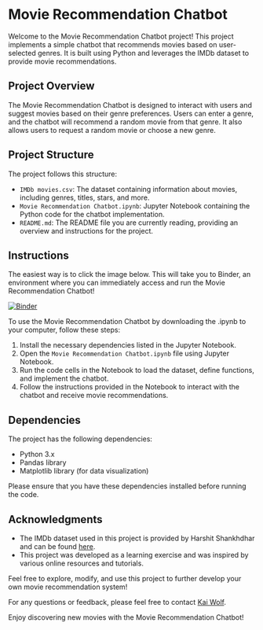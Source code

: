 # Movie Recommendation Chatbot

Welcome to the Movie Recommendation Chatbot project! This project implements a simple chatbot that recommends movies based on user-selected genres. It is built using Python and leverages the IMDb dataset to provide movie recommendations.

## Project Overview

The Movie Recommendation Chatbot is designed to interact with users and suggest movies based on their genre preferences. Users can enter a genre, and the chatbot will recommend a random movie from that genre. It also allows users to request a random movie or choose a new genre.

## Project Structure

The project follows this structure:

- `IMDb movies.csv`: The dataset containing information about movies, including genres, titles, stars, and more.
- `Movie Recommendation Chatbot.ipynb`: Jupyter Notebook containing the Python code for the chatbot implementation.
- `README.md`: The README file you are currently reading, providing an overview and instructions for the project.

## Instructions

The easiest way is to click the image below. This will take you to Binder, an environment where you can immediately
access and run the Movie Recommendation Chatbot!

[![Binder](https://mybinder.org/badge_logo.svg)](https://mybinder.org/v2/gh/IndigoW0lf/IMDb_Chatbot/main?labpath=Movie%20Recommendation%20Chatbot.ipynb)

To use the Movie Recommendation Chatbot by downloading the .ipynb to your computer, follow these steps:

1. Install the necessary dependencies listed in the Jupyter Notebook.
2. Open the `Movie Recommendation Chatbot.ipynb` file using Jupyter Notebook.
3. Run the code cells in the Notebook to load the dataset, define functions, and implement the chatbot.
4. Follow the instructions provided in the Notebook to interact with the chatbot and receive movie recommendations.

## Dependencies

The project has the following dependencies:

- Python 3.x
- Pandas library
- Matplotlib library (for data visualization)

Please ensure that you have these dependencies installed before running the code.


## Acknowledgments

- The IMDb dataset used in this project is provided by Harshit Shankhdhar and can be found [here](https://www.kaggle.com/datasets/harshitshankhdhar/imdb-dataset-of-top-1000-movies-and-tv-shows).
- This project was developed as a learning exercise and was inspired by various online resources and tutorials.

Feel free to explore, modify, and use this project to further develop your own movie recommendation system!

For any questions or feedback, please feel free to contact [Kai Wolf](mailto:kai.indigo.wolf@gmail.com).

Enjoy discovering new movies with the Movie Recommendation Chatbot!
